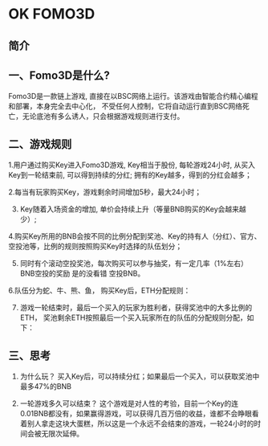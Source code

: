 # OK FOMO3D

## 简介

## 一、Fomo3D是什么?
Fomo3D是一款链上游戏, 直接在以BSC网络上运行。该游戏由智能合约精心编程和部署，本身完全去中心化， 不受任何人控制，它将自动运行直到BSC网络死亡，无论底池有多么诱人，只会根据游戏规则进行支付。

## 二、游戏规则
1.用户通过购买Key进入Fomo3D游戏, Key相当于股份, 每轮游戏24小时, 从买入Key到一轮结束前, 可以得到持续的分红; 拥有的Key越多，得到的分红会越多；

2.每当有玩家购买Key，游戏剩余时间增加5秒，最大24小时；

3. Key随着入场资金的增加, 单价会持续上升（等量BNB购买的Key会越来越少）;

4.购买Key所用的BNB会按不同的比例分配到奖池、Key的持有人（分红）、官方、空投池等，比例的规则按照购买Key时选择的队伍划分；

5. 同时有个滚动空投奖池，每次购买可以参与抽奖，有一定几率（1%左右）BNB空投的奖励 是的没看错  空投BNB。

6.队伍分为蛇、牛、熊、鱼， 购买Key后，ETH分配规则：       

7. 游戏一轮结束时，最后一个买入的玩家为胜利者，获得奖池中的大多比例的ETH， 奖池剩余ETH按照最后一个买入玩家所在的队伍的分配规则分配，如下：       

 

## 三、思考
1. 为什么玩？
买入Key后，可以持续分红；如果最后一个买入，可以获取奖池中最多47%的BNB

2. 一轮游戏多久可以结束？
这个游戏是对人性的考验，目前一个Key的连0.01BNB都没有，如果赢得游戏，可以获得几百万倍的收益，谁都不会睁眼看着别人拿走这块大蛋糕，所以这是一个永远不会结束的游戏，一轮24小时的时间会被无限次延伸。

